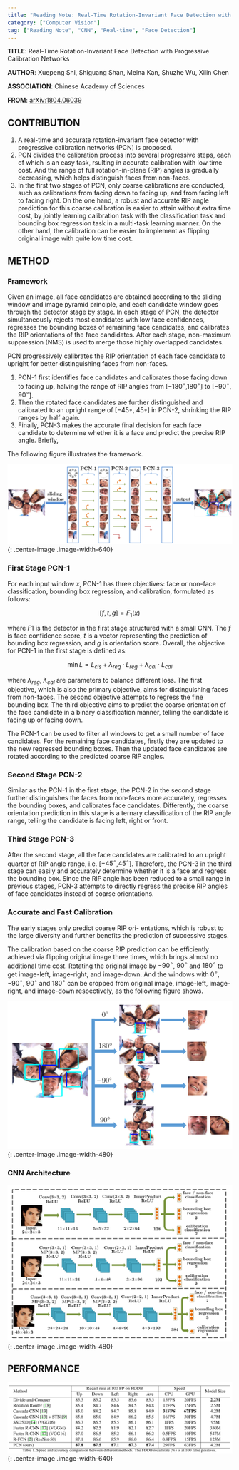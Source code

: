 ```yaml
---
title: "Reading Note: Real-Time Rotation-Invariant Face Detection with Progressive Calibration Networks"
category: ["Computer Vision"]
tag: ["Reading Note", "CNN", "Real-time", "Face Detection"]
---
```


**TITLE**: Real-Time Rotation-Invariant Face Detection with Progressive Calibration Networks

**AUTHOR**: Xuepeng Shi, Shiguang Shan, Meina Kan, Shuzhe Wu, Xilin Chen

**ASSOCIATION**: Chinese Academy of Sciences

**FROM**: [arXiv:1804.06039](https://arxiv.org/abs/1804.06039)

## CONTRIBUTION ##

1. A real-time and accurate rotation-invariant face detector with progressive calibration networks (PCN) is proposed.
2. PCN divides the calibration process into several progressive steps, each of which is an easy task, rsulting in accurate calibration with low time cost. And the range of full rotation-in-plane (RIP) angles is gradually decreasing, which helps distinguish faces from non-faces.
3. In the first two stages of PCN, only coarse calibrations are conducted, such as calibrations from facing down to facing up, and from facing left to facing right. On the one hand, a robust and accurate RIP angle prediction for this coarse calibration is easier to attain without extra time cost, by jointly learning calibration task with the classification task and bounding box regression task in a multi-task learning manner. On the other hand, the calibration can be easier to implement as flipping original image with quite low time cost.

## METHOD ##

### Framework ###

Given an image, all face candidates are obtained according to the sliding window and image pyramid principle, and each candidate window goes through the detector stage by stage. In each stage of PCN, the detector simultaneously rejects most candidates with low face confidences, regresses the bounding boxes of remaining face candidates, and calibrates the RIP orientations of the face candidates. After each stage, non-maximum suppression (NMS) is used to merge those highly overlapped candidates.

PCN progressively calibrates the RIP orientation of each face candidate to upright for better distinguishing faces from non-faces. 

1. PCN-1 first identifies face candidates and calibrates those facing down to facing up, halving the range of RIP angles from [$-180^{\circ}$,$180^{\circ}$] to [$-90^{\circ}$, $90^{\circ}$]. 
2. Then the rotated face candidates are further distinguished and calibrated to an upright range of [−45◦, 45◦] in PCN-2, shrinking the RIP ranges by half again. 
3. Finally, PCN-3 makes the accurate final decision for each face candidate to determine whether it is a face and predict the precise RIP angle. Briefly,

The following figure illustrates the framework.

![Framework](https://raw.githubusercontent.com/joshua19881228/my_blogs/master/Computer_Vision/Reading_Note/figures/Reading_Note_20180427_Framework.png "Framework"){: .center-image .image-width-640}

### First Stage PCN-1 ###

For each input window $x$, PCN-1 has three objectives: face or non-face classification, bounding box regression, and calibration, formulated as follows:

$$[f, t, g] = F_{1}(x)$$

where $F1$ is the detector in the first stage structured with a small CNN. The $f$ is face confidence score, $t$ is a vector representing the prediction of bounding box regression, and $g$ is orientation score. Overall, the objective for PCN-1 in the first stage is defined as:

$$\min L = L_{cls} +\lambda_{reg} \cdot L_{reg} + \lambda_{cal} \cdot L_{cal}$$

where $\lambda_{reg}$, $\lambda_{cal}$ are parameters to balance different loss. The first objective, which is also the primary objective, aims for distinguishing faces from non-faces. The second objective attempts to regress the fine bounding box. The third objective aims to predict the coarse orientation of the face candidate in a binary classification manner, telling the candidate is facing up or facing down.

The PCN-1 can be used to filter all windows to get a small number of face candidates. For the remaining face candidates, firstly they are updated to the new regressed bounding boxes. Then the updated face candidates are rotated according to the predicted coarse RIP angles.

### Second Stage PCN-2 ###

Similar as the PCN-1 in the first stage, the PCN-2 in the second stage further distinguishes the faces from non-faces more accurately, regresses the bounding boxes, and calibrates face candidates. Differently, the coarse orientation prediction in this stage is a ternary classification of the RIP angle range, telling the candidate is facing left, right or front.

### Third Stage PCN-3 ###

After the second stage, all the face candidates are calibrated to an upright quarter of RIP angle range, i.e. [$-45^{\circ}$,$45^{\circ}$]. Therefore, the PCN-3 in the third stage can easily and accurately determine whether it is a face and regress the bounding box. Since the RIP angle has been reduced to a small range in previous stages, PCN-3 attempts to directly regress the precise RIP angles of face candidates instead of coarse orientations.

### Accurate and Fast Calibration ###

The early stages only predict coarse RIP ori- entations, which is robust to the large diversity and further benefits the prediction of successive stages.

The calibration based on the coarse RIP prediction can be efficiently achieved via flipping original image three times, which brings almost no additional time cost. Rotating the original image by $-90^{\circ}$, $90^{\circ}$ and $180^{\circ}$ to get image-left, image-right, and image-down. And the windows with $0^{\circ}$,$-90^{\circ}$, $90^{\circ}$ and $180^{\circ}$ can be cropped from original image, image-left, image-right, and image-down respectively, as the following figure shows.

![Calibration](https://raw.githubusercontent.com/joshua19881228/my_blogs/master/Computer_Vision/Reading_Note/figures/Reading_Note_20180427_Calibration.png "Calibration"){: .center-image .image-width-480}

### CNN Architecture ###

![CNN Architecture](https://raw.githubusercontent.com/joshua19881228/my_blogs/master/Computer_Vision/Reading_Note/figures/Reading_Note_20180427_CNN.png "CNN Architecture"){: .center-image .image-width-480}

## PERFORMANCE ##

![Performance](https://raw.githubusercontent.com/joshua19881228/my_blogs/master/Computer_Vision/Reading_Note/figures/Reading_Note_20180427_Performance.png "Performance"){: .center-image .image-width-640}